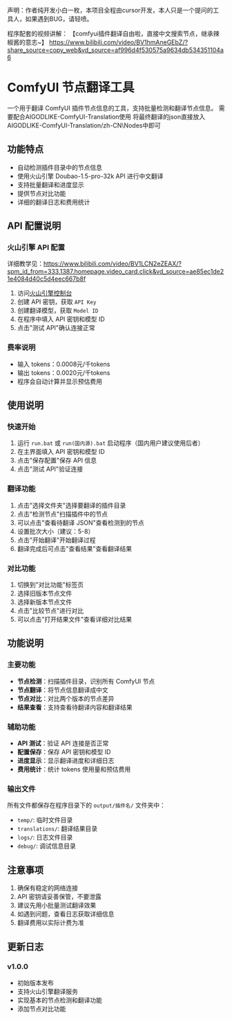 声明：作者纯开发小白一枚，本项目全程由cursor开发，本人只是一个提问的工具人，如果遇到BUG，请轻喷。

程序配套的视频讲解：
【comfyui插件翻译自由啦，直接中文搜索节点，继承辣椒酱的意志~】 https://www.bilibili.com/video/BV1hmAneGEbZ/?share_source=copy_web&vd_source=af996d4f530575a9634db534351104a6

# ComfyUI 节点翻译工具

一个用于翻译 ComfyUI 插件节点信息的工具，支持批量检测和翻译节点信息。
需要配合AIGODLIKE-ComfyUI-Translation使用
将最终翻译的json直接放入AIGODLIKE-ComfyUI-Translation/zh-CN\Nodes中即可
## 功能特点

- 自动检测插件目录中的节点信息
- 使用火山引擎 Doubao-1.5-pro-32k API 进行中文翻译
- 支持批量翻译和进度显示
- 提供节点对比功能
- 详细的翻译日志和费用统计

## API 配置说明

### 火山引擎 API 配置
详细教学见：https://www.bilibili.com/video/BV1LCN2eZEAX/?spm_id_from=333.1387.homepage.video_card.click&vd_source=ae85ec1de21e4084d40c5d4eec667b8f
1. 访问[火山引擎控制台](https://console.volcengine.com/)
2. 创建 API 密钥，获取 `API Key`
3. 创建翻译模型，获取 `Model ID`
4. 在程序中填入 API 密钥和模型 ID
5. 点击"测试 API"确认连接正常

### 费率说明
- 输入 tokens：0.0008元/千tokens
- 输出 tokens：0.0020元/千tokens
- 程序会自动计算并显示预估费用

## 使用说明

### 快速开始
1. 运行 `run.bat` 或 `run(国内源).bat` 启动程序（国内用户建议使用后者）
2. 在主界面填入 API 密钥和模型 ID
3. 点击"保存配置"保存 API 信息
4. 点击"测试 API"验证连接

### 翻译功能
1. 点击"选择文件夹"选择要翻译的插件目录
2. 点击"检测节点"扫描插件中的节点
3. 可以点击"查看待翻译 JSON"查看检测到的节点
4. 设置批次大小（建议：5-8）
5. 点击"开始翻译"开始翻译过程
6. 翻译完成后可点击"查看结果"查看翻译结果

### 对比功能
1. 切换到"对比功能"标签页
2. 选择旧版本节点文件
3. 选择新版本节点文件
4. 点击"比较节点"进行对比
5. 可以点击"打开结果文件"查看详细对比结果

## 功能说明

### 主要功能
- **节点检测**：扫描插件目录，识别所有 ComfyUI 节点
- **节点翻译**：将节点信息翻译成中文
- **节点对比**：对比两个版本的节点差异
- **结果查看**：支持查看待翻译内容和翻译结果

### 辅助功能
- **API 测试**：验证 API 连接是否正常
- **配置保存**：保存 API 密钥和模型 ID
- **进度显示**：显示翻译进度和详细日志
- **费用统计**：统计 tokens 使用量和预估费用

### 输出文件
所有文件都保存在程序目录下的 `output/插件名/` 文件夹中：
- `temp/`: 临时文件目录
- `translations/`: 翻译结果目录
- `logs/`: 日志文件目录
- `debug/`: 调试信息目录

## 注意事项

1. 确保有稳定的网络连接
2. API 密钥请妥善保管，不要泄露
3. 建议先用小批量测试翻译效果
4. 如遇到问题，查看日志获取详细信息
5. 翻译费用以实际计费为准

## 更新日志

### v1.0.0
- 初始版本发布
- 支持火山引擎翻译服务
- 实现基本的节点检测和翻译功能
- 添加节点对比功能
